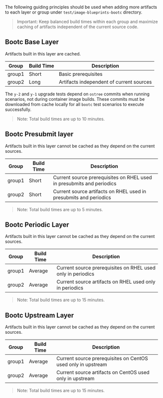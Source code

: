 The following guiding principles should be used when adding more artifacts to
each layer or group under `test/image-blueprints-bootc` directory.

> Important: Keep balanced build times within each group and maximize caching
> of artifacts independent of the current source code.

## Bootc Base Layer

Artifacts built in this layer are cached.

|Group |Build Time|Description|
|------|----------|-----------|
|group1| Short    | Basic prerequisites
|group2| Long     | Artifacts independent of current sources

The `y-2` and `y-1` upgrade tests depend on `ostree` commits when running
scenarios, not during container image builds. These commits must be downloaded
from cache locally for all `bootc` test scenarios to execute successfully.

> Note: Total build times are up to 10 minutes.

## Bootc Presubmit layer

Artifacts built in this layer cannot be cached as they depend on the current sources.

|Group |Build Time|Description|
|------|----------|-----------|
|group1| Short    | Current source prerequisites on RHEL used in presubmits and periodics
|group2| Short    | Current source artifacts on RHEL used in presubmits and periodics

> Note: Total build times are up to 5 minutes.

## Bootc Periodic Layer

Artifacts built in this layer cannot be cached as they depend on the current sources.

|Group |Build Time|Description|
|------|----------|-----------|
|group1| Average  | Current source prerequisites on RHEL used only in periodics
|group2| Average  | Current source artifacts on RHEL used only in periodics

> Note: Total build times are up to 15 minutes.

## Bootc Upstream Layer

Artifacts built in this layer cannot be cached as they depend on the current sources.

|Group |Build Time|Description|
|------|----------|-----------|
|group1| Average  | Current source prerequisites on CentOS used only in upstream
|group2| Average  | Current source artifacts on CentOS used only in upstream

> Note: Total build times are up to 15 minutes.
